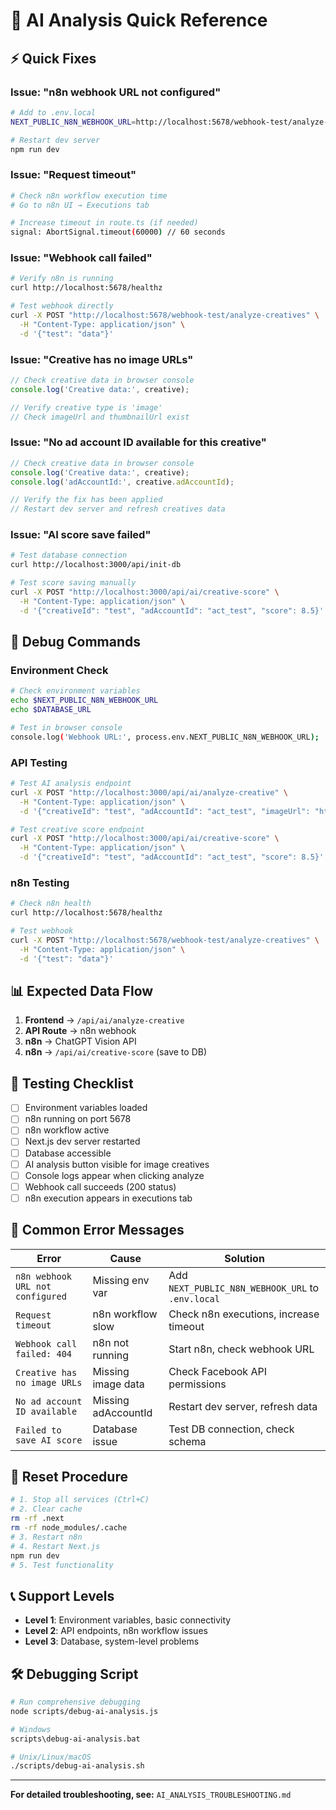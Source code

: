 # 🚀 AI Analysis Quick Reference

## ⚡ Quick Fixes

### **Issue: "n8n webhook URL not configured"**
```bash
# Add to .env.local
NEXT_PUBLIC_N8N_WEBHOOK_URL=http://localhost:5678/webhook-test/analyze-creatives

# Restart dev server
npm run dev
```

### **Issue: "Request timeout"**
```bash
# Check n8n workflow execution time
# Go to n8n UI → Executions tab

# Increase timeout in route.ts (if needed)
signal: AbortSignal.timeout(60000) // 60 seconds
```

### **Issue: "Webhook call failed"**
```bash
# Verify n8n is running
curl http://localhost:5678/healthz

# Test webhook directly
curl -X POST "http://localhost:5678/webhook-test/analyze-creatives" \
  -H "Content-Type: application/json" \
  -d '{"test": "data"}'
```

### **Issue: "Creative has no image URLs"**
```javascript
// Check creative data in browser console
console.log('Creative data:', creative);

// Verify creative type is 'image'
// Check imageUrl and thumbnailUrl exist
```

### **Issue: "No ad account ID available for this creative"**
```javascript
// Check creative data in browser console
console.log('Creative data:', creative);
console.log('adAccountId:', creative.adAccountId);

// Verify the fix has been applied
// Restart dev server and refresh creatives data
```

### **Issue: "AI score save failed"**
```bash
# Test database connection
curl http://localhost:3000/api/init-db

# Test score saving manually
curl -X POST "http://localhost:3000/api/ai/creative-score" \
  -H "Content-Type: application/json" \
  -d '{"creativeId": "test", "adAccountId": "act_test", "score": 8.5}'
```

## 🔧 Debug Commands

### **Environment Check**
```bash
# Check environment variables
echo $NEXT_PUBLIC_N8N_WEBHOOK_URL
echo $DATABASE_URL

# Test in browser console
console.log('Webhook URL:', process.env.NEXT_PUBLIC_N8N_WEBHOOK_URL);
```

### **API Testing**
```bash
# Test AI analysis endpoint
curl -X POST "http://localhost:3000/api/ai/analyze-creative" \
  -H "Content-Type: application/json" \
  -d '{"creativeId": "test", "adAccountId": "act_test", "imageUrl": "https://example.com/test.jpg"}'

# Test creative score endpoint
curl -X POST "http://localhost:3000/api/ai/creative-score" \
  -H "Content-Type: application/json" \
  -d '{"creativeId": "test", "adAccountId": "act_test", "score": 8.5}'
```

### **n8n Testing**
```bash
# Check n8n health
curl http://localhost:5678/healthz

# Test webhook
curl -X POST "http://localhost:5678/webhook-test/analyze-creatives" \
  -H "Content-Type: application/json" \
  -d '{"test": "data"}'
```

## 📊 Expected Data Flow

1. **Frontend** → `/api/ai/analyze-creative`
2. **API Route** → n8n webhook
3. **n8n** → ChatGPT Vision API
4. **n8n** → `/api/ai/creative-score` (save to DB)

## 🧪 Testing Checklist

- [ ] Environment variables loaded
- [ ] n8n running on port 5678
- [ ] n8n workflow active
- [ ] Next.js dev server restarted
- [ ] Database accessible
- [ ] AI analysis button visible for image creatives
- [ ] Console logs appear when clicking analyze
- [ ] Webhook call succeeds (200 status)
- [ ] n8n execution appears in executions tab

## 🚨 Common Error Messages

| Error | Cause | Solution |
|-------|-------|----------|
| `n8n webhook URL not configured` | Missing env var | Add `NEXT_PUBLIC_N8N_WEBHOOK_URL` to `.env.local` |
| `Request timeout` | n8n workflow slow | Check n8n executions, increase timeout |
| `Webhook call failed: 404` | n8n not running | Start n8n, check webhook URL |
| `Creative has no image URLs` | Missing image data | Check Facebook API permissions |
| `No ad account ID available` | Missing adAccountId | Restart dev server, refresh data |
| `Failed to save AI score` | Database issue | Test DB connection, check schema |

## 🔄 Reset Procedure

```bash
# 1. Stop all services (Ctrl+C)
# 2. Clear cache
rm -rf .next
rm -rf node_modules/.cache
# 3. Restart n8n
# 4. Restart Next.js
npm run dev
# 5. Test functionality
```

## 📞 Support Levels

- **Level 1**: Environment variables, basic connectivity
- **Level 2**: API endpoints, n8n workflow issues
- **Level 3**: Database, system-level problems

## 🛠️ Debugging Script

```bash
# Run comprehensive debugging
node scripts/debug-ai-analysis.js

# Windows
scripts\debug-ai-analysis.bat

# Unix/Linux/macOS
./scripts/debug-ai-analysis.sh
```

---

**For detailed troubleshooting, see:** `AI_ANALYSIS_TROUBLESHOOTING.md`
